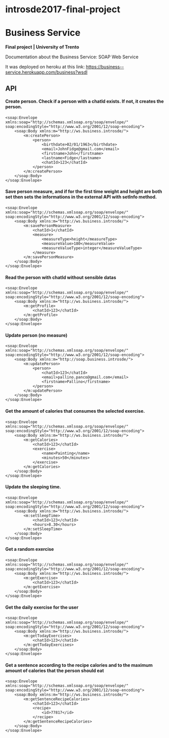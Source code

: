 # introsde2017-final-project
# Business Service
**Final project | University of Trento**

Documentation about the Business Service: SOAP Web Service


It was deployed on heroku at this link: https://business--service.herokuapp.com/business?wsdl

## API
#### Create person. Check if a person with a chatId exists. If not, it creates the person.
```
<soap:Envelope
xmlns:soap="http://schemas.xmlsoap.org/soap/envelope/"
soap:encodingStyle="http://www.w3.org/2001/12/soap-encoding">
    <soap:Body xmlns:m="http://ws.business.introsde/">
        <m:createPerson>
        	<person>
                <birthdate>02/01/1963</birthdate>
                <email>JohnFidge@gmail.com</email>
                <firstname>John</firstname>
                <lastname>Fidge</lastname>
                <chatId>123</chatId>
            </person>
        </m:createPerson>
    </soap:Body>
</soap:Envelope>
```

#### Save person measure, and if for the first time weight and height are both set then sets the informations in the external API with setInfo method.
```
<soap:Envelope
xmlns:soap="http://schemas.xmlsoap.org/soap/envelope/"
soap:encodingStyle="http://www.w3.org/2001/12/soap-encoding">
    <soap:Body xmlns:m="http://ws.business.introsde/">
        <m:savePersonMeasure>
            <chatId>1</chatId>
            <measure>
                <measureType>height</measureType>
                <measureValue>180</measureValue>
                <measureValueType>integer</measureValueType>
            </measure>
        </m:savePersonMeasure>
    </soap:Body>
</soap:Envelope>
```

#### Read the person with chatId without sensible datas
```
<soap:Envelope
xmlns:soap="http://schemas.xmlsoap.org/soap/envelope/"
soap:encodingStyle="http://www.w3.org/2001/12/soap-encoding">
    <soap:Body xmlns:m="http://ws.business.introsde/">
        <m:getProfile>
            <chatId>123</chatId>
        </m:getProfile>
    </soap:Body>
</soap:Envelope>
```

#### Update person (no measure)
```
<soap:Envelope
xmlns:soap="http://schemas.xmlsoap.org/soap/envelope/"
soap:encodingStyle="http://www.w3.org/2001/12/soap-encoding">
    <soap:Body xmlns:m="http://soap.business.introsde/">
        <m:updatePerson>
            <person>
               	<chatId>123</chatId>
                <email>pallino.panco@gmail.com</email>
                <firstname>Pallino</firstname>      
            </person>
        </m:updatePerson>
    </soap:Body>
</soap:Envelope>
```

#### Get the amount of calories that consumes the selected exercise.
```
<soap:Envelope
xmlns:soap="http://schemas.xmlsoap.org/soap/envelope/"
soap:encodingStyle="http://www.w3.org/2001/12/soap-encoding">
    <soap:Body xmlns:m="http://ws.business.introsde/">
        <m:getCalories>
            <chatId>123</chatId>
            <exercise>
			    <name>Painting</name>
			    <minutes>50</minutes>
            </exercise>
        </m:getCalories>
    </soap:Body>
</soap:Envelope>
```

#### Update the sleeping time.
```
<soap:Envelope
xmlns:soap="http://schemas.xmlsoap.org/soap/envelope/"
soap:encodingStyle="http://www.w3.org/2001/12/soap-encoding">
    <soap:Body xmlns:m="http://ws.business.introsde/">
        <m:setSleepTime>
        	<chatId>123</chatId>
        	<hours>8.30</hours>
        </m:setSleepTime>
    </soap:Body>
</soap:Envelope>
```

#### Get a random exercise
```
<soap:Envelope
xmlns:soap="http://schemas.xmlsoap.org/soap/envelope/"
soap:encodingStyle="http://www.w3.org/2001/12/soap-encoding">
    <soap:Body xmlns:m="http://ws.business.introsde/">
        <m:getExercise>
        	<chatId>123</chatId>
        </m:getExercise>
    </soap:Body>
</soap:Envelope>
```

#### Get the daily exercise for the user
```
<soap:Envelope
xmlns:soap="http://schemas.xmlsoap.org/soap/envelope/"
soap:encodingStyle="http://www.w3.org/2001/12/soap-encoding">
    <soap:Body xmlns:m="http://ws.business.introsde/">
        <m:getTodayExercises>
        	<chatId>123</chatId>
        </m:getTodayExercises>
    </soap:Body>
</soap:Envelope>
```

#### Get a sentence according to the recipe calories and to the maximum amount of calories that the person should eat
```
<soap:Envelope
xmlns:soap="http://schemas.xmlsoap.org/soap/envelope/"
soap:encodingStyle="http://www.w3.org/2001/12/soap-encoding">
    <soap:Body xmlns:m="http://ws.business.introsde/">
        <m:getSentenceRecipeCalories>
			<chatId>123</chatId>
			<recipe>
				<id>77817</id>
			</recipe>
        </m:getSentenceRecipeCalories>
    </soap:Body>
</soap:Envelope>
```
